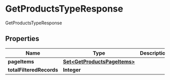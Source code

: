 

# GetProductsTypeResponse

GetProductsTypeResponse

## Properties

| Name | Type | Description | Notes |
|------------ | ------------- | ------------- | -------------|
|**pageItems** | [**Set&lt;GetProductsPageItems&gt;**](GetProductsPageItems.md) |  |  [optional] |
|**totalFilteredRecords** | **Integer** |  |  [optional] |



